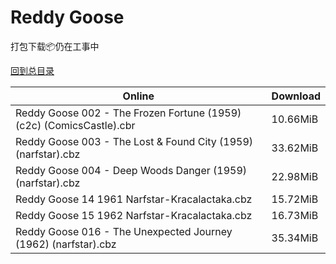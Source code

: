# Reddy Goose

打包下载📦仍在工事中

[回到总目录](/Catalogs.md)







Online | Download
--- | ---
Reddy Goose 002 - The Frozen Fortune (1959) (c2c) (ComicsCastle).cbr | 10.66MiB
Reddy Goose 003 - The Lost & Found City (1959) (narfstar).cbz | 33.62MiB
Reddy Goose 004 - Deep Woods Danger (1959) (narfstar).cbz | 22.98MiB
Reddy Goose 14 1961 Narfstar-Kracalactaka.cbz | 15.72MiB
Reddy Goose 15 1962 Narfstar-Kracalactaka.cbz | 16.73MiB
Reddy Goose 016 - The Unexpected Journey (1962) (narfstar).cbz | 35.34MiB